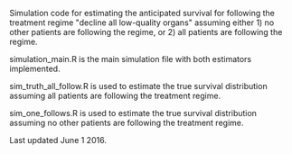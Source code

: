 Simulation code for estimating the anticipated survival for following the treatment
regime "decline all low-quality organs" assuming either 1) no other patients are following the 
regime, or 2) all patients are following the regime.

simulation_main.R is the main simulation file with both estimators implemented.

sim_truth_all_follow.R is used to estimate the true survival distribution assuming
all patients are following the treatment regime.

sim_one_follows.R is used to estimate the true survival distribution assuming
no other patients are following the treatment regime.

Last updated June 1 2016.
